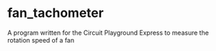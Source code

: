 # fan_tachometer
A program written for the Circuit Playground Express to measure the rotation speed of a fan
